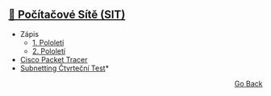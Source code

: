 ## <a href="https://github.com/neostetic/School-Zapisky/tree/main/SIT">🔌 Počítačové Sítě (SIT)</a>
- Zápis
  - <a href="https://github.com/neostetic/School-Zapisky/blob/main/SIT/sit.md">1. Pololetí</a>
  - <a href="https://github.com/KRBNJSF/SIT">2. Pololetí</a>
- <a href="https://github.com/neostetic/School-Zapisky/tree/main/SIT/Cisco%20Packet%20Tracer">Cisco Packet Tracer</a>
- <a href="https://github.com/neostetic/School-Zapisky/tree/main/SIT/subnettingTest">Subnetting Čtvrteční Test</a>*
<p align="right">
  <a href="https://github.com/neostetic/School-Zapisky">Go Back</a>
</p>
